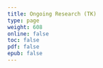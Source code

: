 ```yaml
---
title: Ongoing Research (TK)
type: page
weight: 608
online: false
toc: false
pdf: false
epub: false
---
```

